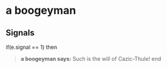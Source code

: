 # a boogeyman


## Signals

if(e.signal == 1) then


>**a boogeyman says:** Such is the will of Cazic-Thule!
end
